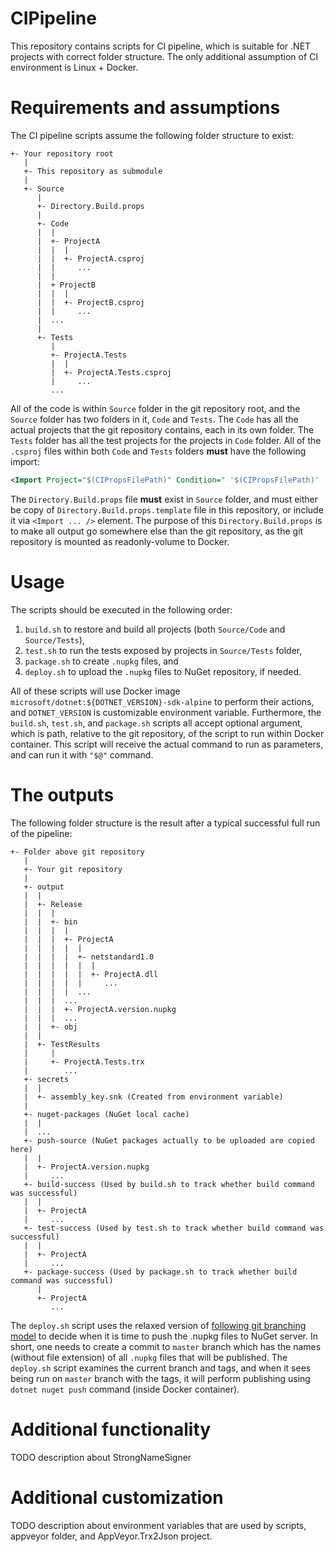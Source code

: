 # CIPipeline
This repository contains scripts for CI pipeline, which is suitable for .NET projects with correct folder structure.
The only additional assumption of CI environment is Linux + Docker.

# Requirements and assumptions
The CI pipeline scripts assume the following folder structure to exist:
```
+- Your repository root
   |
   +- This repository as submodule
   |
   +- Source
      |
      +- Directory.Build.props
      |
      +- Code
      |  |
      |  +- ProjectA
      |  |  |
      |  |  +- ProjectA.csproj
      |  |     ...
      |  |
      |  + ProjectB
      |  |  |
      |  |  +- ProjectB.csproj
      |  |     ...
      |  ...
      |
      +- Tests
         |
         +- ProjectA.Tests
         |  |
         |  +- ProjectA.Tests.csproj
         |     ...
         ...
```

All of the code is within `Source` folder in the git repository root, and the `Source` folder has two folders in it, `Code` and `Tests`.
The `Code` has all the actual projects that the git repository contains, each in its own folder.
The `Tests` folder has all the test projects for the projects in `Code` folder.
All of the `.csproj` files within both `Code` and `Tests` folders **must** have the following import:
```xml
<Import Project="$(CIPropsFilePath)" Condition=" '$(CIPropsFilePath)' != '' and Exists('$(CIPropsFilePath)') " />
```

The `Directory.Build.props` file **must** exist in `Source` folder, and must either be copy of `Directory.Build.props.template` file in this repository, or include it via `<Import ... />` element.
The purpose of this `Directory.Build.props` is to make all output go somewhere else than the git repository, as the git repository is mounted as readonly-volume to Docker.


# Usage
The scripts should be executed in the following order:
1. `build.sh` to restore and build all projects (both `Source/Code` and `Source/Tests`),
2. `test.sh` to run the tests exposed by projects in `Source/Tests` folder,
3. `package.sh` to create `.nupkg` files, and
4. `deploy.sh` to upload the `.nupkg` files to NuGet repository, if needed.

All of these scripts will use Docker image `microsoft/dotnet:${DOTNET_VERSION}-sdk-alpine` to perform their actions, and `DOTNET_VERSION` is customizable environment variable.
Furthermore, the `build.sh`, `test.sh`, and `package.sh` scripts all accept optional argument, which is path, relative to the git repository, of the script to run within Docker container.
This script will receive the actual command to run as parameters, and can run it with `"$@"` command.

# The outputs
The following folder structure is the result after a typical successful full run of the pipeline:
```
+- Folder above git repository
   |
   +- Your git repository
   |
   +- output
   |  |
   |  +- Release
   |  |  |
   |  |  +- bin
   |  |  |  |
   |  |  |  +- ProjectA
   |  |  |  |  |
   |  |  |  |  +- netstandard1.0
   |  |  |  |  |  |
   |  |  |  |  |  +- ProjectA.dll
   |  |  |  |  |     ...
   |  |  |  |  ...
   |  |  |  ...
   |  |  |  +- ProjectA.version.nupkg
   |  |  |  ...
   |  |  +- obj
   |  |
   |  +- TestResults
   |     |
   |     +- ProjectA.Tests.trx
   |        ...
   +- secrets
   |  |
   |  +- assembly_key.snk (Created from environment variable)
   |
   +- nuget-packages (NuGet local cache)
   |  |
   |  ...
   +- push-source (NuGet packages actually to be uploaded are copied here)
   |  |
   |  +- ProjectA.version.nupkg
   |     ...
   +- build-success (Used by build.sh to track whether build command was successful)
   |  |
   |  +- ProjectA
   |     ...
   +- test-success (Used by test.sh to track whether build command was successful)
   |  |
   |  +- ProjectA
   |     ...
   +- package-success (Used by package.sh to track whether build command was successful)
      |
      +- ProjectA
         ...
```

The `deploy.sh` script uses the relaxed version of [following git branching model](https://nvie.com/posts/a-successful-git-branching-model/) to decide when it is time to push the .nupkg files to NuGet server.
In short, one needs to create a commit to `master` branch which has the names (without file extension) of all `.nupkg` files that will be published.
The `deploy.sh` script examines the current branch and tags, and when it sees being run on `master` branch with the tags, it will perform publishing using `dotnet nuget push` command (inside Docker container).

# Additional functionality
TODO description about StrongNameSigner

# Additional customization
TODO description about environment variables that are used by scripts, appveyor folder, and AppVeyor.Trx2Json project.